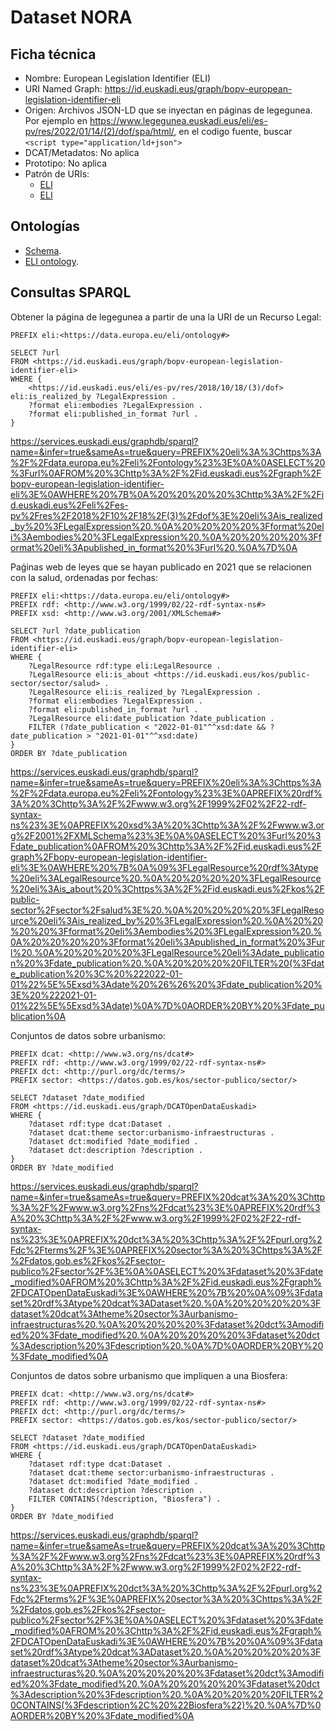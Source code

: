 # Dataset NORA

## Ficha técnica

* Nombre: European Legislation Identifier (ELI)
* URI Named Graph: https://id.euskadi.eus/graph/bopv-european-legislation-identifier-eli
* Origen: Archivos JSON-LD que se inyectan en páginas de legegunea. Por ejemplo en https://www.legegunea.euskadi.eus/eli/es-pv/res/2022/01/14/(2)/dof/spa/html/, en el codigo fuente, buscar `<script type="application/ld+json">`
* DCAT/Metadatos: No aplica
* Prototipo: No aplica
* Patrón de URIs:
  * [ELI](https://eur-lex.europa.eu/eli-register/about.html)
  * [ELI](https://op.europa.eu/en/web/eu-vocabularies/eli)

## Ontologías

* [Schema](https://schema.org).
* [ELI ontology](https://op.europa.eu/en/web/eu-vocabularies/eli).

## Consultas SPARQL

Obtener la página de legegunea a partir de una la URI de un Recurso Legal:

```sparql
PREFIX eli:<https://data.europa.eu/eli/ontology#>

SELECT ?url
FROM <https://id.euskadi.eus/graph/bopv-european-legislation-identifier-eli>
WHERE {
    <https://id.euskadi.eus/eli/es-pv/res/2018/10/18/(3)/dof> eli:is_realized_by ?LegalExpression .
    ?format eli:embodies ?LegalExpression .
    ?format eli:published_in_format ?url .
}
```

https://services.euskadi.eus/graphdb/sparql?name=&infer=true&sameAs=true&query=PREFIX%20eli%3A%3Chttps%3A%2F%2Fdata.europa.eu%2Feli%2Fontology%23%3E%0A%0ASELECT%20%3Furl%0AFROM%20%3Chttp%3A%2F%2Fid.euskadi.eus%2Fgraph%2Fbopv-european-legislation-identifier-eli%3E%0AWHERE%20%7B%0A%20%20%20%20%3Chttp%3A%2F%2Fid.euskadi.eus%2Feli%2Fes-pv%2Fres%2F2018%2F10%2F18%2F(3)%2Fdof%3E%20eli%3Ais_realized_by%20%3FLegalExpression%20.%0A%20%20%20%20%3Fformat%20eli%3Aembodies%20%3FLegalExpression%20.%0A%20%20%20%20%3Fformat%20eli%3Apublished_in_format%20%3Furl%20.%0A%7D%0A

Paǵinas web de leyes que se hayan publicado en 2021 que se relacionen con la salud, ordenadas por fechas:

```sparql
PREFIX eli:<https://data.europa.eu/eli/ontology#>
PREFIX rdf: <http://www.w3.org/1999/02/22-rdf-syntax-ns#>
PREFIX xsd: <http://www.w3.org/2001/XMLSchema#>

SELECT ?url ?date_publication
FROM <https://id.euskadi.eus/graph/bopv-european-legislation-identifier-eli>
WHERE {
	?LegalResource rdf:type eli:LegalResource .
    ?LegalResource eli:is_about <https://id.euskadi.eus/kos/public-sector/sector/salud> .
    ?LegalResource eli:is_realized_by ?LegalExpression .
    ?format eli:embodies ?LegalExpression .
    ?format eli:published_in_format ?url .
    ?LegalResource eli:date_publication ?date_publication .
    FILTER (?date_publication < "2022-01-01"^^xsd:date && ?date_publication > "2021-01-01"^^xsd:date)
}
ORDER BY ?date_publication
```

https://services.euskadi.eus/graphdb/sparql?name=&infer=true&sameAs=true&query=PREFIX%20eli%3A%3Chttps%3A%2F%2Fdata.europa.eu%2Feli%2Fontology%23%3E%0APREFIX%20rdf%3A%20%3Chttp%3A%2F%2Fwww.w3.org%2F1999%2F02%2F22-rdf-syntax-ns%23%3E%0APREFIX%20xsd%3A%20%3Chttp%3A%2F%2Fwww.w3.org%2F2001%2FXMLSchema%23%3E%0A%0ASELECT%20%3Furl%20%3Fdate_publication%0AFROM%20%3Chttp%3A%2F%2Fid.euskadi.eus%2Fgraph%2Fbopv-european-legislation-identifier-eli%3E%0AWHERE%20%7B%0A%09%3FLegalResource%20rdf%3Atype%20eli%3ALegalResource%20.%0A%20%20%20%20%3FLegalResource%20eli%3Ais_about%20%3Chttps%3A%2F%2Fid.euskadi.eus%2Fkos%2Fpublic-sector%2Fsector%2Fsalud%3E%20.%0A%20%20%20%20%3FLegalResource%20eli%3Ais_realized_by%20%3FLegalExpression%20.%0A%20%20%20%20%3Fformat%20eli%3Aembodies%20%3FLegalExpression%20.%0A%20%20%20%20%3Fformat%20eli%3Apublished_in_format%20%3Furl%20.%0A%20%20%20%20%3FLegalResource%20eli%3Adate_publication%20%3Fdate_publication%20.%0A%20%20%20%20FILTER%20(%3Fdate_publication%20%3C%20%222022-01-01%22%5E%5Exsd%3Adate%20%26%26%20%3Fdate_publication%20%3E%20%222021-01-01%22%5E%5Exsd%3Adate)%0A%7D%0AORDER%20BY%20%3Fdate_publication%0A


Conjuntos de datos sobre urbanismo:

```sparql
PREFIX dcat: <http://www.w3.org/ns/dcat#>
PREFIX rdf: <http://www.w3.org/1999/02/22-rdf-syntax-ns#>
PREFIX dct: <http://purl.org/dc/terms/>
PREFIX sector: <https://datos.gob.es/kos/sector-publico/sector/>

SELECT ?dataset ?date_modified
FROM <https://id.euskadi.eus/graph/DCATOpenDataEuskadi>
WHERE { 
	?dataset rdf:type dcat:Dataset .
    ?dataset dcat:theme sector:urbanismo-infraestructuras .
    ?dataset dct:modified ?date_modified .
    ?dataset dct:description ?description .
}
ORDER BY ?date_modified
```

https://services.euskadi.eus/graphdb/sparql?name=&infer=true&sameAs=true&query=PREFIX%20dcat%3A%20%3Chttp%3A%2F%2Fwww.w3.org%2Fns%2Fdcat%23%3E%0APREFIX%20rdf%3A%20%3Chttp%3A%2F%2Fwww.w3.org%2F1999%2F02%2F22-rdf-syntax-ns%23%3E%0APREFIX%20dct%3A%20%3Chttp%3A%2F%2Fpurl.org%2Fdc%2Fterms%2F%3E%0APREFIX%20sector%3A%20%3Chttps%3A%2F%2Fdatos.gob.es%2Fkos%2Fsector-publico%2Fsector%2F%3E%0A%0ASELECT%20%3Fdataset%20%3Fdate_modified%0AFROM%20%3Chttp%3A%2F%2Fid.euskadi.eus%2Fgraph%2FDCATOpenDataEuskadi%3E%0AWHERE%20%7B%20%0A%09%3Fdataset%20rdf%3Atype%20dcat%3ADataset%20.%0A%20%20%20%20%3Fdataset%20dcat%3Atheme%20sector%3Aurbanismo-infraestructuras%20.%0A%20%20%20%20%3Fdataset%20dct%3Amodified%20%3Fdate_modified%20.%0A%20%20%20%20%3Fdataset%20dct%3Adescription%20%3Fdescription%20.%0A%7D%0AORDER%20BY%20%3Fdate_modified%0A

Conjuntos de datos sobre urbanismo que impliquen a una Biosfera:

```sparql
PREFIX dcat: <http://www.w3.org/ns/dcat#>
PREFIX rdf: <http://www.w3.org/1999/02/22-rdf-syntax-ns#>
PREFIX dct: <http://purl.org/dc/terms/>
PREFIX sector: <https://datos.gob.es/kos/sector-publico/sector/>

SELECT ?dataset ?date_modified
FROM <https://id.euskadi.eus/graph/DCATOpenDataEuskadi>
WHERE { 
	?dataset rdf:type dcat:Dataset .
    ?dataset dcat:theme sector:urbanismo-infraestructuras .
    ?dataset dct:modified ?date_modified .
    ?dataset dct:description ?description .
    FILTER CONTAINS(?description, "Biosfera") .
}
ORDER BY ?date_modified
```

https://services.euskadi.eus/graphdb/sparql?name=&infer=true&sameAs=true&query=PREFIX%20dcat%3A%20%3Chttp%3A%2F%2Fwww.w3.org%2Fns%2Fdcat%23%3E%0APREFIX%20rdf%3A%20%3Chttp%3A%2F%2Fwww.w3.org%2F1999%2F02%2F22-rdf-syntax-ns%23%3E%0APREFIX%20dct%3A%20%3Chttp%3A%2F%2Fpurl.org%2Fdc%2Fterms%2F%3E%0APREFIX%20sector%3A%20%3Chttps%3A%2F%2Fdatos.gob.es%2Fkos%2Fsector-publico%2Fsector%2F%3E%0A%0ASELECT%20%3Fdataset%20%3Fdate_modified%0AFROM%20%3Chttp%3A%2F%2Fid.euskadi.eus%2Fgraph%2FDCATOpenDataEuskadi%3E%0AWHERE%20%7B%20%0A%09%3Fdataset%20rdf%3Atype%20dcat%3ADataset%20.%0A%20%20%20%20%3Fdataset%20dcat%3Atheme%20sector%3Aurbanismo-infraestructuras%20.%0A%20%20%20%20%3Fdataset%20dct%3Amodified%20%3Fdate_modified%20.%0A%20%20%20%20%3Fdataset%20dct%3Adescription%20%3Fdescription%20.%0A%20%20%20%20FILTER%20CONTAINS(%3Fdescription%2C%20%22Biosfera%22)%20.%0A%7D%0AORDER%20BY%20%3Fdate_modified%0A